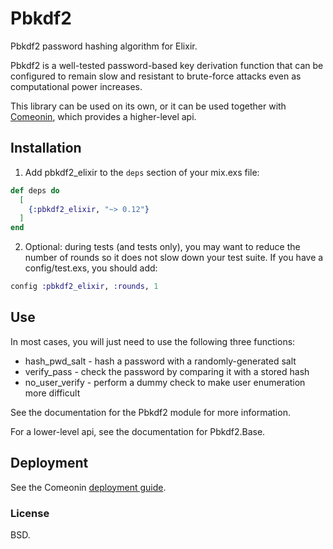 # Pbkdf2

Pbkdf2 password hashing algorithm for Elixir.

Pbkdf2 is a well-tested password-based key derivation function that can be
configured to remain slow and resistant to brute-force attacks even as
computational power increases.

This library can be used on its own, or it can be used together
with [Comeonin](https://hexdocs.pm/comeonin/api-reference.html),
which provides a higher-level api.

## Installation

1. Add pbkdf2_elixir to the `deps` section of your mix.exs file:

```elixir
def deps do
  [
    {:pbkdf2_elixir, "~> 0.12"}
  ]
end
```

2. Optional: during tests (and tests only), you may want to reduce the number of rounds
so it does not slow down your test suite. If you have a config/test.exs, you should
add:

```elixir
config :pbkdf2_elixir, :rounds, 1
```

## Use

In most cases, you will just need to use the following three functions:

* hash_pwd_salt - hash a password with a randomly-generated salt
* verify_pass - check the password by comparing it with a stored hash
* no_user_verify - perform a dummy check to make user enumeration more difficult

See the documentation for the Pbkdf2 module for more information.

For a lower-level api, see the documentation for Pbkdf2.Base.

## Deployment

See the Comeonin [deployment guide](https://github.com/riverrun/comeonin/wiki/Deployment).

### License

BSD.
